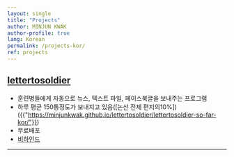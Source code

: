 ```yaml
---
layout: single
title: "Projects"
author: MINJUN KWAK
author-profile: true
lang: Korean
permalink: /projects-kor/
ref: projects
---
```


## [lettertosoldier]({{"https://minjunkwak.github.io/lettertosoldier/lettertosoldier-kor-download/"}})
- 훈련병들에게 자동으로 뉴스, 텍스트 파일, 페이스북글을 보내주는 프로그램
- 하루 평균 150통정도가 보내지고 있음([논산 전체 편지의10%])({{"https://minjunkwak.github.io/lettertosoldier/lettertosoldier-so-far-kor/"}})
- 무료배포
- [비하인드]({{"https://minjunkwak.github.io/%EB%B8%94%EB%A1%9C%EA%B7%B8/Letter-to-Soldier-kor/"}})

---


